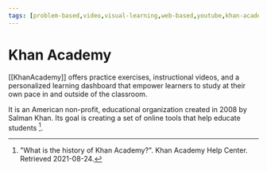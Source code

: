 ```yaml
---
tags: [problem-based,video,visual-learning,web-based,youtube,khan-academy]
---
```


# Khan Academy

[[KhanAcademy]] offers practice exercises, instructional videos, and a personalized learning dashboard that empower learners to study at their own pace in and outside of the classroom.

It is an American non-profit, educational organization created in 2008 by Salman Khan. Its goal is creating a set of online tools that help educate students [^1].

[^1]:  "What is the history of Khan Academy?". Khan Academy Help Center. Retrieved 2021-08-24.